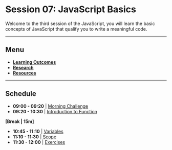 # Session 07: JavaScript Basics

Welcome to the third session of the JavaScript, you will learn the basic concepts of JavaScript that qualify you to write a meaningful code.

---

## Menu

- **[Learning Outcomes](./learning-outcomes.md)**
- **[Research](./research-topics.md)**
- **[Resources](./resources.md)**

---

## Schedule

- **09:00 - 09:20** | [Morning Challenge](./morning-challenge.md)
- **09:20 - 10:30** | [Introduction to Function](./intro-to-functions.md)

**[Break | 15m]**

- **10:45 - 11:10** | [Variables](./variables.md)
- **11:10 - 11:30** | [Scope](./scopes.md)
- **11:30 - 12:00** | [Exercises](./exercises.md)
